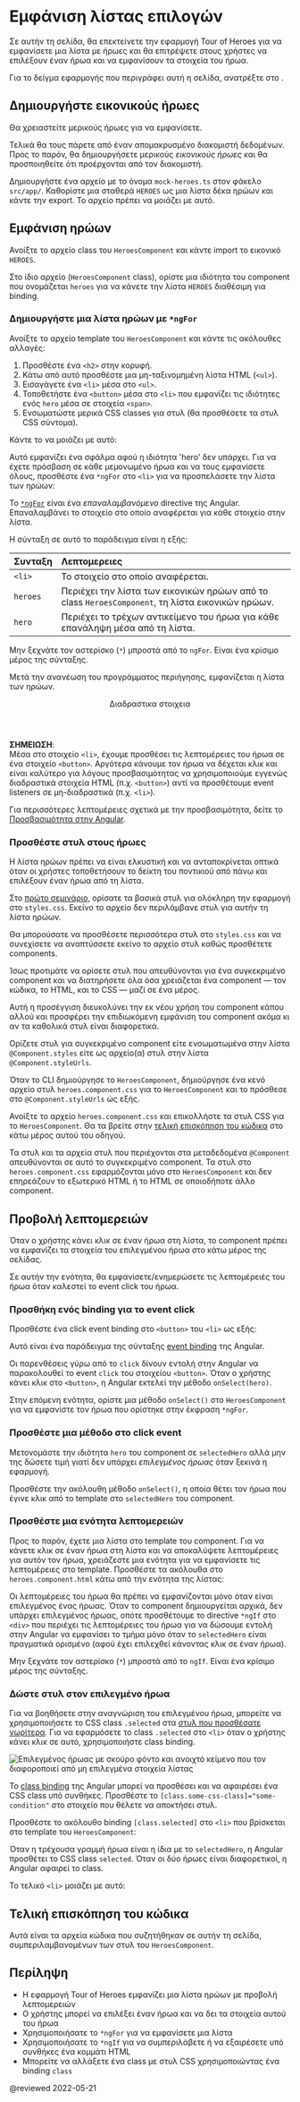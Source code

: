 # Εμφάνιση λίστας επιλογών

Σε αυτήν τη σελίδα, θα επεκτείνετε την εφαρμογή Tour of Heroes για να εμφανίσετε μια λίστα με ήρωες και
θα επιτρέψετε στους χρήστες να επιλέξουν έναν ήρωα και να εμφανίσουν τα στοιχεία του ήρωα.

<div class="alert is-helpful">

Για το δείγμα εφαρμογής που περιγράφει αυτή η σελίδα, ανατρέξτε στο <live-example></live-example>.

</div>


## Δημιουργήστε εικονικούς ήρωες

Θα χρειαστείτε μερικούς ήρωες για να εμφανίσετε.

Τελικά θα τους πάρετε από έναν απομακρυσμένο διακομιστή δεδομένων.
Προς το παρόν, θα δημιουργήσετε μερικούς *εικονικούς ήρωες* και θα προσποιηθείτε ότι προέρχονται από τον διακομιστή.

Δημιουργήστε ένα αρχείο με το όνομα `mock-heroes.ts` στον φάκελο `src/app/`.
Καθορίστε μια σταθερά `HEROES` ως μια λίστα δέκα ηρώων και κάντε την export.
Το αρχείο πρέπει να μοιάζει με αυτό.

<code-example header="src/app/mock-heroes.ts" path="toh-pt2/src/app/mock-heroes.ts"></code-example>

## Εμφάνιση ηρώων

Ανοίξτε το αρχείο class του `HeroesComponent` και κάντε import το εικονικό `HEROES`.

<code-example header="src/app/heroes/heroes.component.ts (import HEROES)" path="toh-pt2/src/app/heroes/heroes.component.ts" region="import-heroes"></code-example>

Στο ίδιο αρχείο \(`HeroesComponent` class\), ορίστε μια ιδιότητα του component που ονομάζεται `heroes` για να κάνετε την λίστα `HEROES` διαθέσιμη για binding.

<code-example header="src/app/heroes/heroes.component.ts" path="toh-pt2/src/app/heroes/heroes.component.ts" region="component"></code-example>

### Δημιουργήστε μια λίστα ηρώων με `*ngFor`

Ανοίξτε το αρχείο template του `HeroesComponent` και κάντε τις ακόλουθες αλλαγές:

1.  Προσθέστε ένα `<h2>` στην κορυφή.
1.  Κάτω από αυτό προσθέστε μια μη-ταξινομημένη λίστα HTML \(`<ul>`\).
1.  Εισαγάγετε ένα `<li>` μέσα στο `<ul>`.
1.  Τοποθετήστε ένα `<button>` μέσα στο `<li>` που εμφανίζει τις ιδιότητες ενός `hero` μέσα σε στοιχεία `<span>`.
1.  Ενσωματώστε μερικά CSS classes για στυλ \(θα προσθέσετε τα στυλ CSS σύντομα\).

Κάντε το να μοιάζει με αυτό:

<code-example header="heroes.component.html (heroes template)" path="toh-pt2/src/app/heroes/heroes.component.1.html" region="list"></code-example>

Αυτό εμφανίζει ένα σφάλμα αφού η ιδιότητα 'hero' δεν υπάρχει. Για να έχετε πρόσβαση σε κάθε μεμονωμένο ήρωα και να τους εμφανίσετε όλους, προσθέστε ένα `*ngFor` στο `<li>` για να προσπελάσετε την λίστα των ηρώων:

<code-example path="toh-pt2/src/app/heroes/heroes.component.1.html" region="li"></code-example>

Το [`*ngFor`](guide/built-in-directives#ngFor) είναι ένα *επαναλαμβανόμενο* directive της Angular.
Επαναλαμβάνει το στοιχείο στο οποίο αναφέρεται για κάθε στοιχείο στην λίστα.

Η σύνταξη σε αυτό το παράδειγμα είναι η εξής:

| Συνταξη   | Λεπτομερειες |
|:---      |:---     |
| `<li>`   | Το στοιχείο στο οποίο αναφέρεται.                                                                  |
| `heroes` | Περιέχει την λίστα των εικονικών ηρώων από το class `HeroesComponent`, τη λίστα εικονικών ηρώων.   |
| `hero`   | Περιέχει το τρέχων αντικείμενο του ήρωα για κάθε επανάληψη μέσα από τη λίστα.                      |

<div class="alert is-important">

Μην ξεχνάτε τον αστερίσκο \(`*`\) μπροστά από το `ngFor`. Είναι ένα κρίσιμο μέρος της σύνταξης.

</div>

Μετά την ανανέωση του προγράμματος περιήγησης, εμφανίζεται η λίστα των ηρώων.

<div class="callout is-helpful">

<header>Διαδραστικα στοιχεια</header>

**ΣΗΜΕΙΩΣΗ**: <br />
Μέσα στο στοιχείο `<li>`, έχουμε προσθέσει τις λεπτομέρειες του ήρωα σε ένα στοιχείο `<button>`. Αργότερα κάνουμε τον ήρωα να δέχεται κλικ και είναι καλύτερο για λόγους προσβασιμότητας να χρησιμοποιούμε εγγενώς διαδραστικά στοιχεία HTML (π.χ. `<button>`) αντί να προσθέτουμε event listeners σε μη-διαδραστικά (π.χ. `<li>`).

Για περισσότερες λεπτομέρειες σχετικά με την προσβασιμότητα, δείτε το [Προσβασιμότητα στην Angular](guide/accessibility).

</div>

<a id="styles"></a>

### Προσθέστε στυλ στους ήρωες

Η λίστα ηρώων πρέπει να είναι ελκυστική και να ανταποκρίνεται οπτικά όταν οι χρήστες
τοποθετήσουν το δείκτη του ποντικιού από πάνω και επιλέξουν έναν ήρωα από τη λίστα.

Στο [πρώτο σεμινάριο](tutorial/toh-pt0#app-wide-styles), ορίσατε τα βασικά στυλ για ολόκληρη την εφαρμογή στο `styles.css`.
Εκείνο το αρχείο δεν περιλάμβανε στυλ για αυτήν τη λίστα ηρώων.

Θα μπορούσατε να προσθέσετε περισσότερα στυλ στο `styles.css` και να συνεχίσετε να αναπτύσσετε εκείνο το αρχείο στυλ καθώς προσθέτετε components.

Ίσως προτιμάτε να ορίσετε στυλ που απευθύνονται για ένα συγκεκριμένο component και να διατηρήσετε όλα όσα χρειάζεται ένα component &mdash; τον κώδικα, το HTML,
και το CSS &mdash; μαζί σε ένα μέρος.

Αυτή η προσέγγιση διευκολύνει την εκ νέου χρήση του component κάπου αλλού
και προσφέρει την επιδιωκόμενη εμφάνιση του component ακόμα κι αν τα καθολικά στυλ είναι διαφορετικά.

Ορίζετε στυλ για συγκεκριμένο component είτε ενσωματωμένα στην λίστα `@Component.styles` είτε
ως αρχείο(α) στυλ στην λίστα `@Component.styleUrls`.

Όταν το CLI δημιούργησε το `HeroesComponent`, δημιούργησε ένα κενό αρχείο στυλ `heroes.component.css` για το `HeroesComponent`
και το πρόσθεσε στο `@Component.styleUrls` ώς εξής.

<code-example header="src/app/heroes/heroes.component.ts (@Component)" path="toh-pt2/src/app/heroes/heroes.component.ts" region="metadata"></code-example>

Ανοίξτε το αρχείο `heroes.component.css` και επικολλήστε τα στυλ CSS για το `HeroesComponent`.
Θα τα βρείτε στην [τελική επισκόπηση του κώδικα](#final-code-review) στο κάτω μέρος αυτού του οδηγού.

<div class="alert is-important">

Τα στυλ και τα αρχεία στυλ που περιέχονται στα μεταδεδομένα `@Component` απευθύνονται σε αυτό το συγκεκριμένο component.
Τα στυλ στο `heroes.component.css` εφαρμόζονται μόνο στο `HeroesComponent` και δεν επηρεάζουν το εξωτερικό HTML ή το HTML σε οποιοδήποτε άλλο component.

</div>

## Προβολή λεπτομερειών

Όταν ο χρήστης κάνει κλικ σε έναν ήρωα στη λίστα, το component πρέπει να εμφανίζει τα στοιχεία του επιλεγμένου ήρωα στο κάτω μέρος της σελίδας.

Σε αυτήν την ενότητα, θα εμφανίσετε/ενημερώσετε τις λεπτομέρειές του ήρωα όταν καλεστεί το event click του ήρωα.

### Προσθήκη ενός binding για το event click

Προσθέστε ένα click event binding στο `<button>` του `<li>` ως εξής:

<code-example header="heroes.component.html (απόσπασμα του template)" path="toh-pt2/src/app/heroes/heroes.component.1.html" region="selectedHero-click"></code-example>

Αυτό είναι ένα παράδειγμα της σύνταξης [event binding](guide/event-binding) της Angular.

Οι παρενθέσεις γύρω από το `click` δίνουν εντολή στην Angular να παρακολουθεί το event `click` του στοιχείου `<button>`.
Όταν ο χρήστης κάνει κλικ στο `<button>`, η Angular εκτελεί την μέθοδο `onSelect(hero)`.

Στην επόμενη ενότητα, ορίστε μια μέθοδο `onSelect()` στο `HeroesComponent` για
να εμφανίστε τον ήρωα που ορίστηκε στην έκφραση `*ngFor`.


### Προσθέστε μια μέθοδο στο click event

Μετονομάστε την ιδιότητα `hero` του component σε `selectedHero` αλλά μην της δώσετε τιμή γιατί δεν υπάρχει *επιλεγμένος ήρωας* όταν ξεκινά η εφαρμογή.

Προσθέστε την ακόλουθη μέθοδο `onSelect()`, η οποία θέτει τον ήρωα που έγινε κλικ από το template
στο `selectedHero` του component.

<code-example header="src/app/heroes/heroes.component.ts (onSelect)" path="toh-pt2/src/app/heroes/heroes.component.ts" region="on-select"></code-example>

### Προσθέστε μια ενότητα λεπτομερειών

Προς το παρόν, έχετε μια λίστα στο template του component. Για να κάνετε κλικ σε έναν ήρωα στη λίστα
και να αποκαλύψετε λεπτομέρειες για αυτόν τον ήρωα, χρειάζεστε μια ενότητα για να εμφανίσετε τις λεπτομέρειες στο
template. Προσθέστε τα ακόλουθα στο `heroes.component.html` κάτω από την ενότητα της λίστας:

<code-example header="heroes.component.html (selected hero details)" path="toh-pt2/src/app/heroes/heroes.component.html" region="selectedHero-details"></code-example>

Οι λεπτομέρειες του ήρωα θα πρέπει να εμφανίζονται μόνο όταν είναι επιλεγμένος ένας ήρωας. Όταν το component δημιουργείται αρχικά, δεν υπάρχει επιλεγμένος ήρωας, οπότε προσθέτουμε το directive `*ngIf` στο `<div>` που περιέχει τις λεπτομέρειες του ήρωα για να δώσουμε εντολή στην Angular να εμφανίσει το τμήμα μόνο όταν το `selectedHero` είναι πραγματικά ορισμένο (αφού έχει επιλεχθεί κάνοντας κλικ σε έναν ήρωα).

<div class="alert is-important">

Μην ξεχνάτε τον αστερίσκο \(`*`\) μπροστά από το `ngIf`. Είναι ένα κρίσιμο μέρος της σύνταξης.

</div>

### Δώστε στυλ στον επιλεγμένο ήρωα

Για να βοηθήσετε στην αναγνώριση του επιλεγμένου ήρωα, μπορείτε να χρησιμοποιήσετε το CSS class `.selected` στα [στυλ που προσθέσατε νωρίτερα](#styles).
Για να εφαρμόσετε το class `.selected` στο `<li>` όταν ο χρήστης κάνει κλικ σε αυτό, χρησιμοποιήστε class binding.

<div class="lightbox">

<img alt="Επιλεγμένος ήρωας με σκούρο φόντο και ανοιχτό κείμενο που τον διαφοροποιεί από μη επιλεγμένα στοιχεία λίστας" src="generated/images/guide/toh/heroes-list-selected.png">

</div>

Το [class binding](guide/attribute-binding#class-binding) της Angular μπορεί να προσθέσει και να αφαιρέσει ένα CSS class υπό συνθήκες.
Προσθέστε το `[class.some-css-class]="some-condition"` στο στοιχείο που θέλετε να αποκτήσει στυλ.

Προσθέστε το ακόλουθο binding `[class.selected]` στο `<li>` που βρίσκεται στο template του `HeroesComponent`:

<code-example header="heroes.component.html (toggle the 'selected' CSS class)" path="toh-pt2/src/app/heroes/heroes.component.1.html" region="class-selected"></code-example>

Όταν η τρέχουσα γραμμή ήρωα είναι η ίδια με το `selectedHero`, η Angular προσθέτει το CSS class `selected`. Όταν οι δύο ήρωες είναι διαφορετικοί, η Angular αφαιρεί το class.

Το τελικό `<li>` μοιάζει με αυτό:

<code-example header="heroes.component.html (list item hero)" path="toh-pt2/src/app/heroes/heroes.component.html" region="li"></code-example>

<a id="final-code-review"></a>

## Τελική επισκόπηση του κώδικα

Αυτά είναι τα αρχεία κώδικα που συζητήθηκαν σε αυτήν τη σελίδα, συμπεριλαμβανομένων των στυλ του `HeroesComponent`.

<code-tabs>
    <code-pane header="src/app/mock-heroes.ts" path="toh-pt2/src/app/mock-heroes.ts"></code-pane>
    <code-pane header="src/app/heroes/heroes.component.ts" path="toh-pt2/src/app/heroes/heroes.component.ts"></code-pane>
    <code-pane header="src/app/heroes/heroes.component.html" path="toh-pt2/src/app/heroes/heroes.component.html"></code-pane>
    <code-pane header="src/app/heroes/heroes.component.css" path="toh-pt2/src/app/heroes/heroes.component.css"></code-pane>
</code-tabs>

## Περίληψη

*   Η εφαρμογή Tour of Heroes εμφανίζει μια λίστα ηρώων με προβολή λεπτομερειών
*   Ο χρήστης μπορεί να επιλέξει έναν ήρωα και να δει τα στοιχεία αυτού του ήρωα
*   Χρησιμοποιήσατε το `*ngFor` για να εμφανίσετε μια λίστα
*   Χρησιμοποιήσατε το `*ngIf` για να συμπεριλάβετε ή να εξαιρέσετε υπό συνθήκες ένα κομμάτι HTML
*   Μπορείτε να αλλάξετε ένα class με στυλ CSS χρησιμοποιώντας ένα binding `class`

@reviewed 2022-05-21
